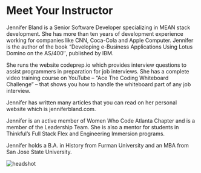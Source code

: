 # Meet Your Instructor

Jennifer Bland is a Senior Software Developer specializing in MEAN stack development. She has more than ten years of development experience working for companies like CNN, Coca-Cola and Apple Computer. Jennifer is the author of the book “Developing e-Business Applications Using Lotus Domino on the AS/400″, published by IBM.

She runs the website codeprep.io which provides interview questions to assist programmers in preparation for job interviews. She has a complete video training course on YouTube – “Ace The Coding Whiteboard Challenge” – that shows you how to handle the whiteboard part of any job interview.

Jennifer has written many articles that you can read on her personal website which is jenniferbland.com.

Jennifer is an active member of Women Who Code Atlanta Chapter and is a member of the Leadership Team. She is also a mentor for students in Thinkful’s Full Stack Flex and Engineering Immersion programs.

Jennifer holds a B.A. in History from Furman University and an MBA from San Jose State University.

![headshot](/images/JenniferBlandHeadshot.jpeg)
